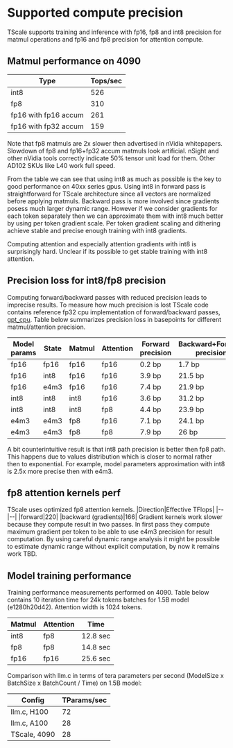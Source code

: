 # Supported compute precision

TScale supports training and inference with fp16, fp8 and int8 precision for matmul operations and fp16 and fp8 precision for attention compute.

## Matmul performance on 4090

| Type | Tops/sec|
|------|---------|
|int8  |526      |
|fp8   |310      |
|fp16 with fp16 accum|261|
|fp16 with fp32 accum|159|

Note that fp8 matmuls are 2x slower then advertised in nVidia whitepapers. Slowdown of fp8 and fp16+fp32 accum matmuls look artificial. nSight and other nVidia tools correctly indicate 50% tensor unit load for them. Other AD102 SKUs like L40 work full speed.

From the table we can see that using int8 as much as possible is the key to good performance on 40xx series gpus. Using int8 in forward pass is straightforward for TScale architecture since all vectors are normalized before applying matmuls. Backward pass is more involved since gradients posess much larger dynamic range. However if we consider gradients for each token separately then we can approximate them with int8 much better by using per token gradient scale. Per token gradient scaling and dithering achieve stable and precise enough training with int8 gradients.

Computing attention and especially attention gradients with int8 is surprisingly hard. Unclear if its possible to get stable training with int8 attention.

## Precision loss for int8/fp8 precision

Computing forward/backward passes with reduced precision leads to imprecise results. To measure how much precision is lost TScale code contains reference fp32 cpu implementation of forward/backward passes, [gpt_cpu](code/gpt/gpt_cpu.cpp). Table below summarizes precision loss in basepoints for different matmul/attention precision.

|Model params|State|Matmul|Attention|Forward precision|Backward+Forward precision|
|-----------------|------|---------|-----------|----------------------|-------|
|fp16|fp16|fp16|fp16|0.2 bp| 1.7 bp|
|fp16|int8|fp16|fp16|3.9 bp| 21.5 bp|
|fp16|e4m3|fp16|fp16|7.4 bp| 21.9 bp|
|int8|int8|int8|fp16|3.6 bp| 31.2 bp|
|int8|int8|int8|fp8|4.4 bp| 23.9 bp|
|e4m3|e4m3|fp8|fp16|7.1 bp|24.1 bp|
|e4m3|e4m3|fp8|fp8|7.9 bp|26 bp|

A bit counterintuitive result is that int8 path precision is better then fp8 path. This happens due to values distribution which is closer to normal rather then to exponential. For example, model parameters approximation with int8 is 2.5x more precise then with e4m3. 

## fp8 attention kernels perf

TScale uses optimized fp8 attention kernels.
|Direction|Effective TFlops|
|--|--|
|forward|220|
|backward (gradients)|166|
Gradient kernels work slower because they compute result in two passes. In first pass they compute maximum gradient per token to be able to use e4m3 precision for result computation. By using careful dynamic range analysis it might be possible to estimate dynamic range without explicit computation, by now it remains work TBD.

## Model training performance

Training performance measurements performed on 4090. Table below contains 10 iteration time for 24k tokens batches for 1.5B model (e1280h20d42). Attention width is 1024 tokens.

| Matmul|Attention|Time|
|-------|---------|-----------------------------|
|int8   |fp8      | 12.8 sec                    |
|fp8    |fp8      | 14.8 sec                    |
|fp16   |fp16     | 25.6 sec                    |

Comparison with llm.c in terms of tera parameters per second (ModelSize x BatchSize x BatchCount / Time) on 1.5B model:

|Config|TParams/sec|
|--|--|
|llm.c, H100|72|
|llm.c, A100|28|
|TScale, 4090|28|
